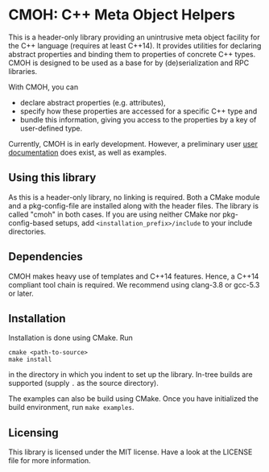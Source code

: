 CMOH: C++ Meta Object Helpers
=============================

This is a header-only library providing an unintrusive meta object facility for
the C++ language (requires at least C++14). It provides utilities for declaring
abstract properties and binding them to properties of concrete C++ types. CMOH
is designed to be used as a base for by (de)serialization and RPC libraries.

With CMOH, you can
 * declare abstract properties (e.g. attributes),
 * specify how these properties are accessed for a specific C++ type and
 * bundle this information, giving you access to the properties by a key of
   user-defined type.

Currently, CMOH is in early development. However, a preliminary user
[user documentation](doc/README.md) does exist, as well as examples.


Using this library
------------------

As this is a header-only library, no linking is required. Both a CMake module
and a pkg-config-file are installed along with the header files. The library is
called "cmoh" in both cases. If you are using neither CMake nor pkg-config-based
setups, add `<installation_prefix>/include` to your include directories.


Dependencies
------------

CMOH makes heavy use of templates and C++14 features. Hence, a C++14 compliant
tool chain is required. We recommend using clang-3.8 or gcc-5.3 or later.


Installation
------------

Installation is done using CMake. Run

```
cmake <path-to-source>
make install
```
in the directory in which you indent to set up the library. In-tree builds are
supported (supply `.` as the source directory).

The examples can also be build using CMake. Once you have initialized the build
environment, run `make examples`.


Licensing
---------

This library is licensed under the MIT license. Have a look at the LICENSE file
for more information.



